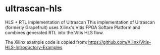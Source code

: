 # ultrascan-hls
HLS + RTL implementation of Ultrascan
This implementation of Ultrascan (formerly Grapefruit) uses Xilinx's Vitis FPGA Softare Platform and combines generated RTL into the Vitis HLS flow.


The Xilinx example code is copied from:
	https://github.com/Xilinx/Vitis-HLS-Introductory-Examples
